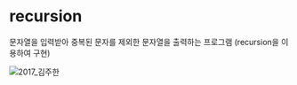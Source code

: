 # recursion

문자열을 입력받아 중복된 문자를 제외한 문자열을 출력하는 프로그램 (recursion을 이용하여 구현)

![2017_김주한](https://user-images.githubusercontent.com/63542346/170726558-ddf2bf59-23cf-4085-bbc8-45500da5076a.JPG)
